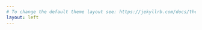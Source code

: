 ```yaml
---
# To change the default theme layout see: https://jekyllrb.com/docs/themes/#overriding-theme-defaults
layout: left
---
```

